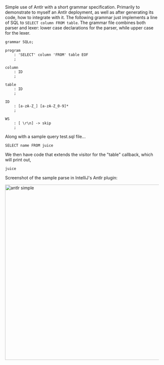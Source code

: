 Simple use of Antlr with a short grammar specification. Primarily to demonstrate to myself an Antlr deployment, as well as after generating its code, how to integrate with it. The following grammar just implements a line of SQL to `SELECT column FROM table`. The grammar file combines both parser and lexer: lower case declarations for the parser, while upper case for the lexer.

```
grammar SQLo;

program
    : 'SELECT' column 'FROM' table EOF
    ;

column
    : ID
    ;

table
    : ID
    ;

ID
    : [a-zA-Z_] [a-zA-Z_0-9]*
    ;

WS
    : [ \r\n] -> skip
    ;
```

Along with a sample query test.sql file...

```
SELECT name FROM juice
```

We then have code that extends the visitor for the "table" callback, which will print out,

```
juice
```

Screenshot of the sample parse in IntelliJ's Antlr plugin:

<img width="574" alt="antlr simple" src="https://github.com/user-attachments/assets/6c4a6b8a-2ffe-4d46-817e-26b637f0afc9" />

